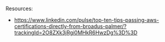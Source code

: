 Resources:
- https://www.linkedin.com/pulse/top-ten-tips-passing-aws-certifications-directly-from-broadus-palmer/?trackingId=2O8ZXk3jRgi0MHkR6HwzDg%3D%3D